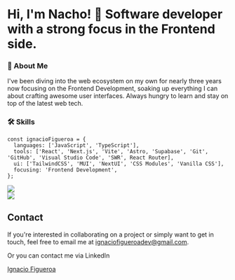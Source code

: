 # Hi, I'm Nacho! 👋 Software developer with a strong focus in the Frontend side.

### 🚀 About Me
I've been diving into the web ecosystem on my own for nearly three years now focusing on the Frontend Development, soaking up everything I can about crafting awesome user interfaces. Always hungry to learn and stay on top of the latest web tech.

### 🛠 Skills

```
const ignacioFigueroa = {
  languages: ['JavaScript', 'TypeScript'],
  tools: ['React', 'Next.js', 'Vite', 'Astro, 'Supabase', 'Git', 'GitHub', 'Visual Studio Code', 'SWR', React Router],
  ui: ['TailwindCSS', 'MUI', 'NextUI', 'CSS Modules', 'Vanilla CSS'],
  focusing: 'Frontend Development',
};
```

![](https://github-readme-streak-stats.herokuapp.com/?user=figueroaignacio&theme=onedark&hide_border=false)<br/>
![](https://github-readme-stats.vercel.app/api/top-langs/?username=figueroaignacio&theme=onedark&hide_border=false&include_all_commits=true&count_private=true&layout=compact)

## Contact
If you're interested in collaborating on a project or simply want to get in touch, feel free to email me at ignaciofigueroadev@gmail.com.

Or you can contact me via LinkedIn

[Ignacio Figueroa](https://www.linkedin.com/in/ignacio-figueroa-0a1ba0263)
